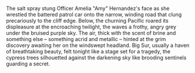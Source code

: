 The salt spray stung Officer Amelia "Amy" Hernandez's face as she wrestled the battered patrol car onto the narrow, winding road that clung precariously to the cliff edge.  Below, the churning Pacific roared its displeasure at the encroaching twilight, the waves a frothy, angry grey under the bruised purple sky.  The air, thick with the scent of brine and something else – something acrid and metallic – hinted at the grim discovery awaiting her on the windswept headland.  Big Sur, usually a haven of breathtaking beauty, felt tonight like a stage set for a tragedy, the cypress trees silhouetted against the darkening sky like brooding sentinels guarding a secret.
